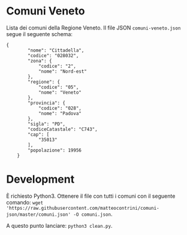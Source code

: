 # Comuni Veneto

Lista dei comuni della Regione Veneto. Il file JSON `comuni-veneto.json` segue il seguente schema:

```
{
        "nome": "Cittadella",
        "codice": "028032",
        "zona": {
            "codice": "2",
            "nome": "Nord-est"
        },
        "regione": {
            "codice": "05",
            "nome": "Veneto"
        },
        "provincia": {
            "codice": "028",
            "nome": "Padova"
        },
        "sigla": "PD",
        "codiceCatastale": "C743",
        "cap": [
            "35013"
        ],
        "popolazione": 19956
    }
```

# Development

È richiesto Python3. Ottenere il file con tutti i comuni con il seguente comando: `wget 'https://raw.githubusercontent.com/matteocontrini/comuni-json/master/comuni.json' -O comuni.json`.

A questo punto lanciare: `python3 clean.py`.
